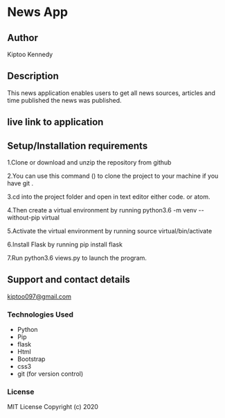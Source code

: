 # News App

## Author

Kiptoo Kennedy

## Description
This news application enables users to get all news sources, articles and time published the news was published.


## live link to application



## Setup/Installation requirements
1.Clone or download and unzip the repository from github 

2.You can use this command () to clone the project to your machine if you have git .

3.cd into the project folder and open in text editor either code. or atom.

4.Then create a virtual environment by running python3.6 -m venv --without-pip virtual

5.Activate the virtual environment by running source virtual/bin/activate

6.Install Flask by running pip install flask

7.Run  python3.6 views.py to launch the program.


## Support and contact details
kiptoo097@gmail.com


### Technologies Used
* Python
* Pip
* flask
* Html
* Bootstrap
* css3
* git (for version control)

### License

MIT License
Copyright (c) 2020
